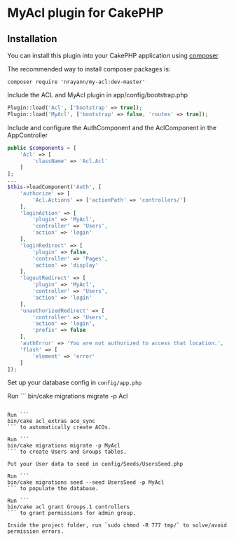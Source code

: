 # MyAcl plugin for CakePHP

## Installation

You can install this plugin into your CakePHP application using [composer](http://getcomposer.org).

The recommended way to install composer packages is:

```
composer require 'nrayann/my-acl:dev-master'
```

Include the ACL and MyAcl plugin in app/config/bootstrap.php
```php
Plugin::load('Acl', ['bootstrap' => true]);
Plugin::load('MyAcl', ['bootstrap' => false, 'routes' => true]);
```
Include and configure the AuthComponent and the AclComponent in the AppController
```php
public $components = [
    'Acl' => [
        'className' => 'Acl.Acl'
    ]
];
...
$this->loadComponent('Auth', [
    'authorize' => [
        'Acl.Actions' => ['actionPath' => 'controllers/']
    ],
    'loginAction' => [
        'plugin' => 'MyAcl',
        'controller' => 'Users',
        'action' => 'login'
    ],
    'loginRedirect' => [
        'plugin' => false,
        'controller' => 'Pages',
        'action' => 'display'
    ],
    'logoutRedirect' => [
        'plugin' => 'MyAcl',
        'controller' => 'Users',
        'action' => 'login'
    ],
    'unauthorizedRedirect' => [
        'controller' => 'Users',
        'action' => 'login',
        'prefix' => false
    ],
    'authError' => 'You are not authorized to access that location.',
    'flash' => [
        'element' => 'error'
    ]
]);
```

Set up your database config in `config/app.php`

Run ```
bin/cake migrations migrate -p Acl
``` to create acl tables.

Run ```
bin/cake acl_extras aco_sync
``` to automatically create ACOs.

Run ```
bin/cake migrations migrate -p MyAcl
``` to create Users and Groups tables.

Put your User data to seed in config/Seeds/UsersSeed.php

Run ```
bin/cake migrations seed --seed UsersSeed -p MyAcl
``` to populate the database.

Run ```
bin/cake acl grant Groups.1 controllers
``` to grant permissions for admin group.

Inside the project folder, run `sudo chmod -R 777 tmp/` to solve/avoid permission errors.
